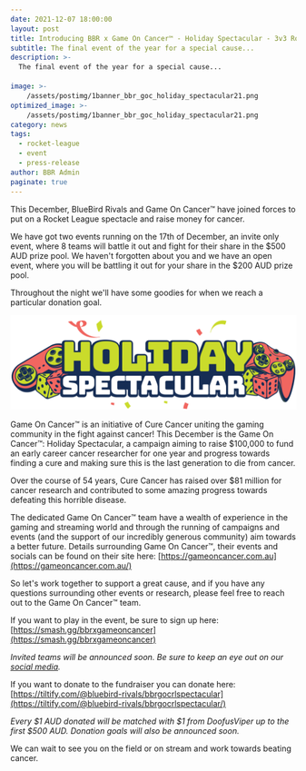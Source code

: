 ```yaml
---
date: 2021-12-07 18:00:00
layout: post
title: Introducing BBR x Game On Cancer™ - Holiday Spectacular - 3v3 Rocket League
subtitle: The final event of the year for a special cause...
description: >-
  The final event of the year for a special cause...

image: >-
    /assets/postimg/1banner_bbr_goc_holiday_spectacular21.png
optimized_image: >-
    /assets/postimg/1banner_bbr_goc_holiday_spectacular21.png
category: news
tags:
  - rocket-league
  - event
  - press-release
author: BBR Admin
paginate: true
---
```



This December, BlueBird Rivals and Game On Cancer™ have joined forces to put on a Rocket League spectacle and raise money for cancer.

We have got two events running on the 17th of December, an invite only event, where 8 teams will battle it out and fight for their share in the $500 AUD prize pool. We haven't forgotten about you and we have an open event, where you will be battling it out for your share in the $200 AUD prize pool.

Throughout the night we'll have some goodies for when we reach a particular donation goal.

![Game On Cancer Holiday Spectacular Logo](/assets/postimg/2post_GOC_HS_Logo_Full_ON_DARK.png)

Game On Cancer™️ is an initiative of Cure Cancer uniting the gaming community in the fight against cancer! This December is the Game On Cancer™️: Holiday Spectacular, a campaign aiming to raise $100,000 to fund an early career cancer researcher for one year and progress towards finding a cure and making sure this is the last generation to die from cancer.

Over the course of 54 years, Cure Cancer has raised over $81 million for cancer research and contributed to some amazing progress towards defeating this horrible disease.

The dedicated Game On Cancer™️ team have a wealth of experience in the gaming and streaming world and through the running of campaigns and events (and the support of our incredibly generous community) aim towards a better future. Details surrounding Game On Cancer™️, their events and socials can be found on their site here: [https://gameoncancer.com.au](https://gameoncancer.com.au/)

So let's work together to support a great cause, and if you have any questions surrounding other events or research, please feel free to reach out to the Game On Cancer™️ team.

If you want to play in the event, be sure to sign up here: [https://smash.gg/bbrxgameoncancer](https://smash.gg/bbrxgameoncancer)

_Invited teams will be announced soon. Be sure to keep an eye out on our_ [_social media_](https://twitter.com/BlueBirdRivals)_._

If you want to donate to the fundraiser you can donate here: [https://tiltify.com/@bluebird-rivals/bbrgocrlspectacular](https://tiltify.com/@bluebird-rivals/bbrgocrlspectacular/)

_Every $1 AUD donated will be matched with $1 from DoofusViper up to the first $500 AUD. Donation goals will also be announced soon._

We can wait to see you on the field or on stream and work towards beating cancer.